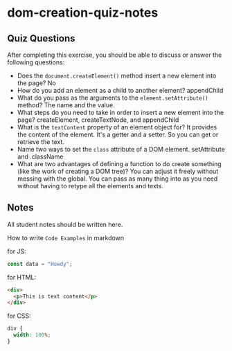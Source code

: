 # dom-creation-quiz-notes

## Quiz Questions

After completing this exercise, you should be able to discuss or answer the following questions:

- Does the `document.createElement()` method insert a new element into the page?
No
- How do you add an element as a child to another element?
appendChild
- What do you pass as the arguments to the `element.setAttribute()` method?
The name and the value.
- What steps do you need to take in order to insert a new element into the page?
createElement, createTextNode, and appendChild
- What is the `textContent` property of an element object for?
It provides the content of the element. It's a getter and a setter. So you can get or retrieve the text.
- Name two ways to set the `class` attribute of a DOM element.
setAttribute and .className
- What are two advantages of defining a function to do create something (like the work of creating a DOM tree)?
You can adjust it freely without messing with the global.
You can pass as many thing into as you need without having to retype all the elements and texts.

## Notes

All student notes should be written here.


How to write `Code Examples` in markdown

for JS:

```javascript
const data = "Howdy";
```

for HTML:

```html
<div>
  <p>This is text content</p>
</div>
```

for CSS:

```css
div {
  width: 100%;
}
```
